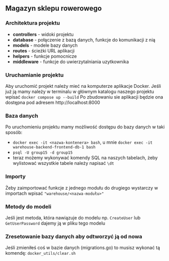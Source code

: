 ## Magazyn sklepu rowerowego

### Architektura projektu

- **controllers** - widoki projektu
- **database** - połączenie z bazą danych, funkcje do komunikacji z nią
- **models** - modele bazy danych
- **routes** - ścieżki URL aplikacji
- **helpers** - funkcje pomocnicze
- **middleware** - funkcje do uwierzytalniania uzytkownika


### Uruchamianie projektu

Aby uruchomić projekt należy mieć na komputerze aplikacje Docker.
Jeśli już ją mamy należy w terminalu w głównym katalogu naszego projektu wpisać `docker compose up --build`
Po zbudowaniu sie aplikacji będzie ona dostępna pod adresem http://localhost:8000

### Baza danych

Po uruchomieniu projektu mamy możliwość dostępu do bazy danych w taki sposób:
- `docker exec -it <nazwa-kontenera> bash`, u mnie `docker exec -it warehouse-backend-frontend-db-1 bash`
- `psql -U group15 -d group15`
- teraz możemy wykonywać komendy SQL na naszych tabelach, żeby wylistować wszystkie tabele należy napisać `\dt`


### Importy

Żeby zaimportować funkcje z jednego modułu do drugiego wystarczy w importach wpisać `"warehouse/<nazwa-modułu>"`

### Metody do modeli

Jeśli jest metoda, która nawiązuje do modelu np. `CreateUser` lub `GetUserPassword` dajemy ją w pliku tego modelu

### Zresetowanie bazy danych aby odtworzyć ją od nowa

Jeśli zmieniłeś coś w bazie danych (migrations.go) to musisz wykonać tą komendę: `docker_utils/clear.sh`
